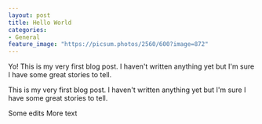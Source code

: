 ```yaml
---
layout: post
title: Hello World
categories:
- General
feature_image: "https://picsum.photos/2560/600?image=872"
---
```


Yo! This is my very first blog post. I haven't written anything yet but I'm sure I have some great stories to tell.

This is my very first blog post. I haven't written anything yet but I'm sure I have some great stories to tell.


Some edits
More text